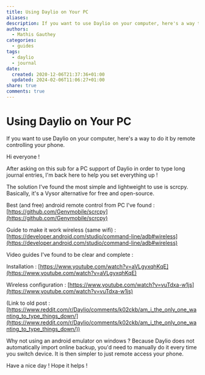 ```yaml
---
title: Using Daylio on Your PC
aliases: 
description: If you want to use Daylio on your computer, here's a way to do it by remote controlling your phone.
authors:
  - Mathis Gauthey
categories:
  - guides
tags:
  - daylio
  - journal
date:
  created: 2020-12-06T21:37:36+01:00
  updated: 2024-02-06T11:06:27+01:00
share: true
comments: true
---
```


# Using Daylio on Your PC

If you want to use Daylio on your computer, here's a way to do it by remote controlling your phone.

<!-- more -->

Hi everyone !

After asking on this sub for a PC support of Daylio in order to type long journal entries, I'm back here to help you set everything up !

The solution I've found the most simple and lightweight to use is scrcpy. Basically, it's a Vysor alternative for free and open-source.

Best (and free) android remote control from PC I've found : [https://github.com/Genymobile/scrcpy](https://github.com/Genymobile/scrcpy)

Guide to make it work wireless (same wifi) : [https://developer.android.com/studio/command-line/adb#wireless](https://developer.android.com/studio/command-line/adb#wireless)

Video guides I've found to be clear and complete :

Installation : [https://www.youtube.com/watch?v=aVLgyxqhKqE](https://www.youtube.com/watch?v=aVLgyxqhKqE)

Wireless configuration : [https://www.youtube.com/watch?v=vuTdxa-w1js](https://www.youtube.com/watch?v=vuTdxa-w1js)

(Link to old post :[https://www.reddit.com/r/Daylio/comments/k02ckb/am_i_the_only_one_wanting_to_type_things_down/](https://www.reddit.com/r/Daylio/comments/k02ckb/am_i_the_only_one_wanting_to_type_things_down/))

Why not using an android emulator on windows ? Because Daylio does not automatically import online backup, you'd need to manually do it every time you switch device. It is then simpler to just remote access your phone.

Have a nice day ! Hope it helps !
